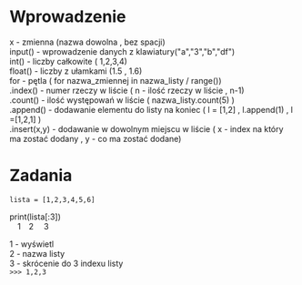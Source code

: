 # Wprowadzenie

x - zmienna (nazwa dowolna , bez spacji)<br />
input() - wprowadzenie danych z klawiatury("a","3","b","df")<br />
int() - liczby całkowite ( 1,2,3,4)<br />
float() - liczby z ułamkami (1.5 , 1.6)<br />
for - pętla ( for nazwa_zmiennej in nazwa_listy / range()) <br />
.index() - numer rzeczy w liście ( n - ilość rzeczy w liście , n-1)<br />
.count() - ilość występowań w liście ( nazwa_listy.count(5) )<br />
.append() - dodawanie elementu do listy na koniec ( l = [1,2] , l.append(1) , l =[1,2,1] )<br />
.insert(x,y) - dodawanie w dowolnym miejscu w liście ( x - index na który ma zostać dodany , y - co ma zostać dodane)<br />

# Zadania
``
                  lista = [1,2,3,4,5,6]
``

print(lista[:3])<br />
&emsp;1&emsp;2&emsp; 3

1 - wyświetl\
2 - nazwa listy\
3 - skrócenie do 3 indexu listy\
      `>>> 1,2,3`
     
